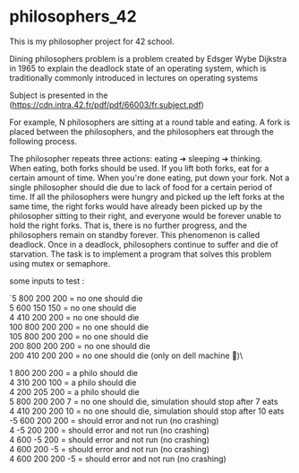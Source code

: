 # philosophers_42

This is my philosopher project for 42 school.

Dining philosophers problem is a problem created by Edsger Wybe Dijkstra in 1965 to explain the deadlock state of an operating system, which is traditionally commonly introduced in lectures on operating systems

Subject is presented in the (https://cdn.intra.42.fr/pdf/pdf/66003/fr.subject.pdf)

For example, N philosophers are sitting at a round table and eating. A fork is placed between the philosophers, and the philosophers eat through the following process.

The philosopher repeats three actions:
eating ➔ sleeping ➔ thinking. \
When eating, both forks should be used. If you lift both forks, eat for a certain amount of time. When you're done eating, put down your fork. Not a single philosopher should die due to lack of food for a certain period of time. If all the philosophers were hungry and picked up the left forks at the same time, the right forks would have already been picked up by the philosopher sitting to their right, and everyone would be forever unable to hold the right forks. That is, there is no further progress, and the philosophers remain on standby forever. This phenomenon is called deadlock. Once in a deadlock, philosophers continue to suffer and die of starvation. The task is to implement a program that solves this problem using mutex or semaphore.

some inputs to test : 

`5 800 200 200  =  no one should die\
5 600 150 150     =  no one should die\
4 410 200 200     =  no one should die\
100 800 200 200   =  no one should die\
105 800 200 200   =  no one should die\
200 800 200 200   =  no one should die\
200 410 200 200   =  no one should die (only on dell machine 👮)\

1 800 200 200     =  a philo should die\
4 310 200 100     =  a philo should die\
4 200 205 200     =  a philo should die\
5 800 200 200 7   =  no one should die, simulation should stop after 7 eats\
4 410 200 200 10  =  no one should die, simulation should stop after 10 eats\
-5 600 200 200    =  should error and not run (no crashing)\
4 -5 200 200      =  should error and not run (no crashing)\
4 600 -5 200      =  should error and not run (no crashing)\
4 600 200 -5      =  should error and not run (no crashing)\
4 600 200 200 -5  =  should error and not run (no crashing)
